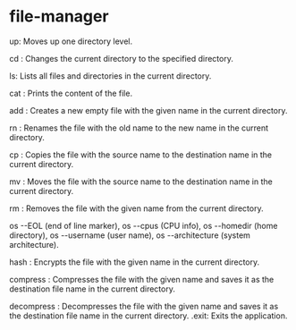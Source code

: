 # file-manager

up: Moves up one directory level.

cd <directoryName>: Changes the current directory to the specified directory.

ls: Lists all files and directories in the current directory.

cat <fileName>: Prints the content of the file.

add <fileName>: Creates a new empty file with the given name in the current directory.

rn <oldFileName> <newFileName>: Renames the file with the old name to the new name in the current directory.

cp <sourceFileName> <destinationFileName>: Copies the file with the source name to the destination name in the current directory.

mv <sourceFileName> <destinationFileName>: Moves the file with the source name to the destination name in the current directory.

rm <fileName>: Removes the file with the given name from the current directory.

os --EOL (end of line marker),
os --cpus (CPU info),
os --homedir (home directory),
os --username (user name),
os --architecture (system architecture).
   
hash <fileName>: Encrypts the file with the given name in the current directory.

compress <fileName> <archName>: Compresses the file with the given name and saves it as the destination file name in the current directory.

decompress <archName> <decompressFileName>: Decompresses the file with the given name and saves it as the destination file name in the current directory.
.exit: Exits the application.
